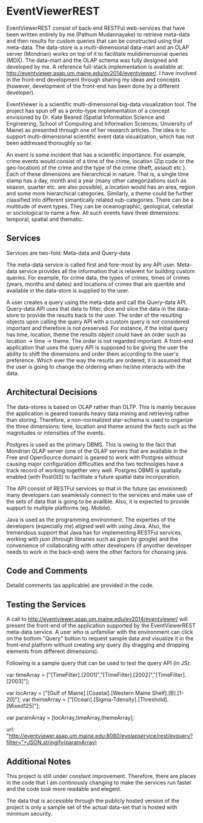 EventViewerREST
===============

EventViewerREST consist of back-end RESTFul web-services that have been written entirely by me (Pathum Mudannayake) to retrieve meta-data and then results for custom queries that can be constructed using that meta-data. The data-store is a multi-dimensional data-mart and an OLAP server (Mondrian) works on top of it to facilitate mulidimensional queries (MDX). The data-mart and the OLAP schema was fully designed and developed by me. A reference full-stack implementation is available at: http://eventviewer.asap.um.maine.edu/ev2014/eventviewer/. I have involved in the front-end development through sharing my ideas and concepts      (however, development of the front-end has been done by a different developer).

EventViewer is a scientific multi-dimensional big-data visualization tool. The project has spun off as a proto-type implementation of a concept envisioned by Dr. Kate Beared (Spatial Information Science and Engineering, School of Computing and Information Sciences, Unviersity of Maine) as presented through one of her research articles. The idea is to support multi-dimensional scientific event data visualization, which has not been addressed thoroughly so far.

An event is some incident that has a scientific importance. For example, crime events would consist of a time of the crime, location (Zip code or the geo-location) of the crime and the type of the crime (theft, assault etc.). Each of these dimensions are hierarchical in nature. That is, a single time stamp has a day, month and a year (many other categorizations such as season, quarter etc. are also possible), a location would has an area, region and some more hierarchical categories. Similarly, a theme could be further classified into different simantically related sub-categories. There can be a multitude of event types. They can be oceanographic, geological, celestial or sociological to name a few. All such events have three dimensions: temporal, spatial and thematic.

Services
---------

Services are two-fold: Meta-data and Query-data

The meta-data service is called first and fore-most by any API user. Meta-data service provides all the information that is relavent for building custom queries. For example, for crime data, the types of crimes, times of crimes (years, months and dates) and locations of crimes that are querible and available in the data-store is supplied to the user.

A user creates a query using the meta-data and call the Query-data API. Query-data API uses that data to filter, dice and slice the data in the data-store to provide the results back to the user. The order of the resulting objects upon calling the query API with a custom query is not considered important and therefore is not preserved. For instance, if the initial query has time, location, theme the results object could have an order such as location -> time -> theme. The order is not regarded important. A front-end application that uses the query API is supposed to be giving the user the ability to shift the dimensions and order them according to the user's preference. Which ever the way the results are ordered, it is assumed that the user is going to change the ordering when he/she interacts with the data.

Architectural Decisions
-----------------------

The data-stores is based on OLAP rather than OLTP. This is mainly because the application is geared towards heavy data mining and retrieving rather than storing. Therefore, a non-normalized star-schema is used to organize the three dimensions: time, location and theme around the facts such as the magnitudes or intensities of the events.

Postgres is used as the primary DBMS. This is owing to the fact that Mondrian OLAP server (one of the OLAP servers that are available in the Free and OpenSource domain) is geared to work with Postgres without causing major configuration difficulties and the two technolgies have a track record of working together very well. Postgres DBMS is spatially enabled (with PostGIS) to facilitate a future spatial data incorporation.

The API consist of RESTFul services so that in the future (as envisioned) many developers can seamlessly connect to the services and make use of the sets of data that is going to be availble. Also, it is expected to provide support to multiple platforms (eg. Mobile).

Java is used as the programming environment. The experties of the developers (especially me) aligned well with using Java. Also, the tremendous support that Java has for implementing RESTFul services, working with json (through libraries such as gson by google) and the convenience of collaborating with other developers (if anyother developer needs to work in the back-end) were the other factors for choosing java.

Code and Comments
------------------

Detaild comments (as applicable) are provided in the code.

Testing the Services
---------------------

A call to http://eventviewer.asap.um.maine.edu/ev2014/eventviewer/ will present the front-end of the application supported by the EventViewerREST meta-data service. A user who is unfamiliar with the environment can click on the bottom "Query" button to request sample data and visualize it in the front-end platform withuot creating any query (by dragging and dropping elements from different dimensions).

Following is a sample query that can be used to test the query API (in JS):

var timeArray = ["[TimeFilter].[2001]","[TimeFilter].[2002]","[TimeFilter].[2003]"]; 

var locArray = ["[Gulf of Maine].[Coastal].[Western Maine Shelf].[B].[1-20]"]; var themeArray = ["[Ocean].[Sigma-Tdensity].[Threshold].[Mixed125]"];

var paramArray = [locArray,timeArray,themeArray];

url: "http://eventviewer.asap.um.maine.edu:8080/evolapservice/rest/evquery?filter="+JSON.stringify(paramArray)

Additional Notes
-----------------

This project is still under constant improvement. Therefore, there are places in the code that I am continously changing to make the services run faster and the code look more readable and elegent.

The data that is accessible through the publicly hosted version of the project is only a sample set of the actual data-set that is hosted with minimum security.


